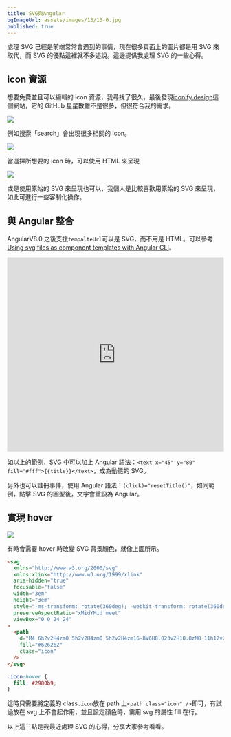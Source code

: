 ```yaml
---
title: SVG與Angular
bgImageUrl: assets/images/13/13-0.jpg
published: true
---
```


處理 SVG 已經是前端常常會遇到的事情，現在很多頁面上的圖片都是用 SVG 來取代，而 SVG 的優點這裡就不多述說。這邊提供我處理 SVG 的一些心得。

## icon 資源

想要免費並且可以編輯的 icon 資源，我尋找了很久，最後發現[iconify.design](https://iconify.design/)這個網站，它的 GitHub 星星數雖不是很多，但很符合我的需求。

<img class="img-fluid" src="assets/images/13/13-01.png">

例如搜索「search」會出現很多相關的 icon。

<img class="img-fluid" src="assets/images/13/13-02.png">

當選擇所想要的 icon 時，可以使用 HTML 來呈現

<img class="img-fluid" src="assets/images/13/13-03.png">

或是使用原始的 SVG 來呈現也可以，我個人是比較喜歡用原始的 SVG 來呈現，如此可進行一些客制化操作。

## 與 Angular 整合

AngularV8.0 之後支援`tempalteUrl`可以是 SVG，而不用是 HTML。可以參考[Using svg files as component templates with Angular CLI](https://levelup.gitconnected.com/using-svg-files-as-component-templates-with-angular-cli-ea58fe79b6c1)。

<iframe width="100%" height="450" frameborder="0" src="https://stackblitz.com/edit/ngx-svg-demo?embed=1&file=src/app/svg-title/svg-title.component.svg"></iframe>

如以上的範例，SVG 中可以加上 Angular 語法：`<text x="45" y="80" fill="#fff">{{title}}</text>`，成為動態的 SVG。

另外也可以註冊事件，使用 Angular 語法：`(click)="resetTitle()"`，如同範例，點擊 SVG 的圖型後，文字會重設為 Angular。

## 實現 hover

<img class="img-fluid" src="assets/images/13/13-04.gif">

有時會需要 hover 時改變 SVG 背景顏色，就像上圖所示。

```html
<svg
  xmlns="http://www.w3.org/2000/svg"
  xmlns:xlink="http://www.w3.org/1999/xlink"
  aria-hidden="true"
  focusable="false"
  width="3em"
  height="3em"
  style="-ms-transform: rotate(360deg); -webkit-transform: rotate(360deg); transform: rotate(360deg);"
  preserveAspectRatio="xMidYMid meet"
  viewBox="0 0 24 24"
>
  <path
    d="M4 6h2v2H4zm0 5h2v2H4zm0 5h2v2H4zm16-8V6H8.023v2H18.8zM8 11h12v2H8zm0 5h12v2H8z"
    fill="#626262"
    class="icon"
  />
</svg>
```

```css
.icon:hover {
  fill: #2980b9;
}
```

這時只需要將定義的 class`.icon`放在 path 上`<path class="icon" />`即可，有試過放在 svg 上不會起作用，並且設定顏色時，需用 svg 的屬性 fill 在行。

以上這三點是我最近處理 SVG 的心得，分享大家參考看看。
